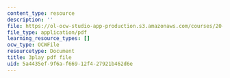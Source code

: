 ```yaml
---
content_type: resource
description: ''
file: https://ol-ocw-studio-app-production.s3.amazonaws.com/courses/20-219-becoming-the-next-bill-nye-writing-and-hosting-the-educational-show-january-iap-2015/5a4435ef9f6af66912f427921b462d6e_VHyCh1mDneE.pdf
file_type: application/pdf
learning_resource_types: []
ocw_type: OCWFile
resourcetype: Document
title: 3play pdf file
uid: 5a4435ef-9f6a-f669-12f4-27921b462d6e
---
```

